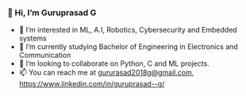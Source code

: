    ### 👋 Hi, I’m Guruprasad G
- 👀 I’m interested in ML, A.I, Robotics, Cybersecurity and Embedded systems
- 🌱 I’m currently studying Bachelor of Engineering in Electronics and Communication
- 💞️ I’m looking to collaborate on Python, C and ML projects.
- 📫 You can reach me at gururasad2018g@gmail.com, https://www.linkedin.com/in/guruprasad--g/

<!---
Guruprasad-G/Guruprasad-G is a ✨ special ✨ repository because its `README.md` (this file) appears on your GitHub profile.
You can click the Preview link to take a look at your changes.
--->
